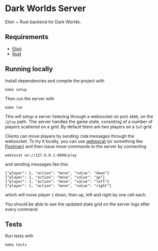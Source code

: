 # Dark Worlds Server

Elixir + Rust backend for Dark Worlds.

## Requirements

- [Elixir](https://elixir-lang.org/)
- [Rust](https://www.rust-lang.org/tools/install)

## Running locally

Install dependencies and compile the project with

```
make setup
```

Then run the server with

```
make run
```

This will setup a server listening through a websocket on port `4000`, on the `/play` path. This server handles the game state, consisting of a number of players scattered on a grid. By default there are two players on a `5x5` grid.

Clients can move players by sending `JSON` messages through the websocket. To try it locally, you can use [websocat](https://github.com/vi/websocat) (or something like [Postman](https://www.postman.com/)) and then issue move commands to the server by connecting

```
websocat ws://127.0.0.1:4000/play
```

and sending messages like this:

```
{"player": 1, "action": "move", "value": "down"}
{"player": 1, "action": "move", "value": "up"}
{"player": 1, "action": "move", "value": "left"}
{"player": 1, "action": "move", "value": "right"}
```

which will move player `1` down, then up, left and right by one cell each.

You should be able to see the updated state grid on the server logs after every command.

## Tests

Run tests with

```
make tests
```
